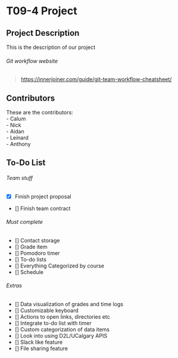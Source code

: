 # T09-4 Project

## Project Description
This is the description of our project

###### Git workflow website
>https://innerjoiner.com/guide/git-team-workflow-cheatsheet/

## Contributors
These are the contributors:  
	- Calum  
	- Nick  
	- Aidan  
	- Leinard  
	- Anthony  
	
## To-Do List
###### Team stuff
	
- [x] Finish project proposal
- [] Finish team contract
	
###### Must complete
- [] Contact storage
- [] Grade item
- [] Pomodoro timer
- [] To-do lists
- [] Everything Categorized by course
- [] Schedule
	
###### Extras
- [] Data visualization of grades and time logs
- [] Customizable keyboard
- [] Actions to open links, directories etc
- [] Integrate to-do list with timer
- [] Custom categorization of data items
- [] Look into using D2L/UCalgary APIS
- [] Slack like feature
- [] File sharing feature
